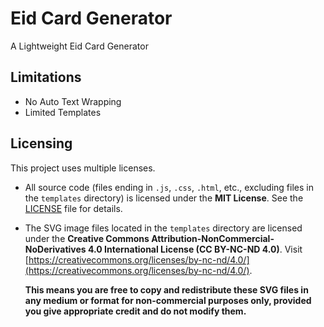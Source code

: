 # Eid Card Generator
 A Lightweight Eid Card Generator


## Limitations

* No Auto Text Wrapping
* Limited Templates

## Licensing

This project uses multiple licenses.

* All source code (files ending in `.js`, `.css`, `.html`, etc., excluding files in the `templates` directory) is licensed under the **MIT License**. See the [LICENSE](LICENSE) file for details.

* The SVG image files located in the `templates` directory are licensed under the **Creative Commons Attribution-NonCommercial-NoDerivatives 4.0 International License (CC BY-NC-ND 4.0)**. Visit [https://creativecommons.org/licenses/by-nc-nd/4.0/](https://creativecommons.org/licenses/by-nc-nd/4.0/).

    **This means you are free to copy and redistribute these SVG files in any medium or format for non-commercial purposes only, provided you give appropriate credit and do not modify them.**
